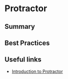 # Protractor

## Summary

## Best Practices

## Useful links

- [Introduction to Protractor](https://app.pluralsight.com/library/courses/protractor-introduction/table-of-contents)
